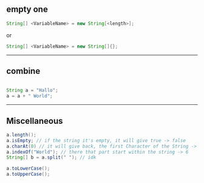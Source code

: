 ## empty one
```java
String[] <VariableName> = new String[<length>];
```
or
```java
String[] <VariableName> = new String[]{};
```

---

## combine

```java

String a = "Hallo";
a = a + " World";

```

---

## Miscellaneous
```java
a.length();
a.isEmpty; // if the string it's empty, it will give true -> false
a.charAt(0) // it will give back, the first Character of the String -> 'H'
a.indexOf("World"); // there that part start within the string -> 6
String[] b = a.split(" "); // idk

a.toLowerCase();
a.toUpperCase();

```
